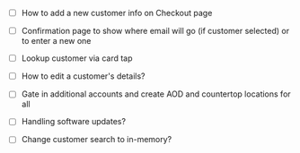 - [ ] How to add a new customer info on Checkout page
- [ ] Confirmation page to show where email will go (if customer selected) or to enter a new one
- [ ] Lookup customer via card tap
- [ ] How to edit a customer's details?
- [ ] Gate in additional accounts and create AOD and countertop locations for all
- [ ] Handling software updates?
- [ ] Change customer search to in-memory?


